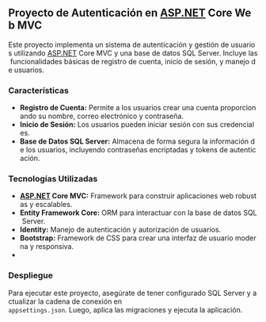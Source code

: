 ## Proyecto de Autenticación en [ASP.NET](https://asp.net/) Core Web MVC

Este proyecto implementa un sistema de autenticación y gestión de usuarios utilizando [ASP.NET](https://asp.net/) Core MVC y una base de datos SQL Server. Incluye las funcionalidades básicas de registro de cuenta, inicio de sesión, y manejo de usuarios.

### Características

- **Registro de Cuenta:** Permite a los usuarios crear una cuenta proporcionando su nombre, correo electrónico y contraseña.
- **Inicio de Sesión:** Los usuarios pueden iniciar sesión con sus credenciales.
- **Base de Datos SQL Server:** Almacena de forma segura la información de los usuarios, incluyendo contraseñas encriptadas y tokens de autenticación.

### Tecnologías Utilizadas

- **[ASP.NET](https://asp.net/) Core MVC:** Framework para construir aplicaciones web robustas y escalables.
- **Entity Framework Core:** ORM para interactuar con la base de datos SQL Server.
- **Identity:** Manejo de autenticación y autorización de usuarios.
- **Bootstrap:** Framework de CSS para crear una interfaz de usuario moderna y responsiva.
- 
### Despliegue

Para ejecutar este proyecto, asegúrate de tener configurado SQL Server y actualizar la cadena de conexión en
`appsettings.json`. Luego, aplica las migraciones y ejecuta la aplicación.
